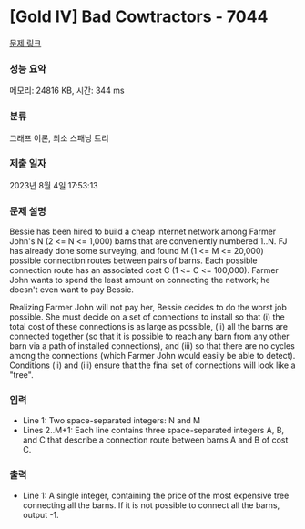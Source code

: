 # [Gold IV] Bad Cowtractors - 7044 

[문제 링크](https://www.acmicpc.net/problem/7044) 

### 성능 요약

메모리: 24816 KB, 시간: 344 ms

### 분류

그래프 이론, 최소 스패닝 트리

### 제출 일자

2023년 8월 4일 17:53:13

### 문제 설명

<p>Bessie has been hired to build a cheap internet network among Farmer John's N (2 <= N <= 1,000) barns that are conveniently numbered 1..N. FJ has already done some surveying, and found M (1 <= M <= 20,000) possible connection routes between pairs of barns. Each possible connection route has an associated cost C (1 <= C <= 100,000). Farmer John wants to spend the least amount on connecting the network; he doesn't even want to pay Bessie. </p>

<p>Realizing Farmer John will not pay her, Bessie decides to do the worst job possible. She must decide on a set of connections to install so that (i) the total cost of these connections is as large as possible, (ii) all the barns are connected together (so that it is possible to reach any barn from any other barn via a path of installed connections), and (iii) so that there are no cycles among the connections (which Farmer John would easily be able to detect). Conditions (ii) and (iii) ensure that the final set of connections will look like a "tree".</p>

### 입력 

 <ul>
	<li>Line 1: Two space-separated integers: N and M </li>
	<li>Lines 2..M+1: Each line contains three space-separated integers A, B, and C that describe a connection route between barns A and B of cost C.</li>
</ul>

### 출력 

 <ul>
	<li>Line 1: A single integer, containing the price of the most expensive tree connecting all the barns. If it is not possible to connect all the barns, output -1.</li>
</ul>

